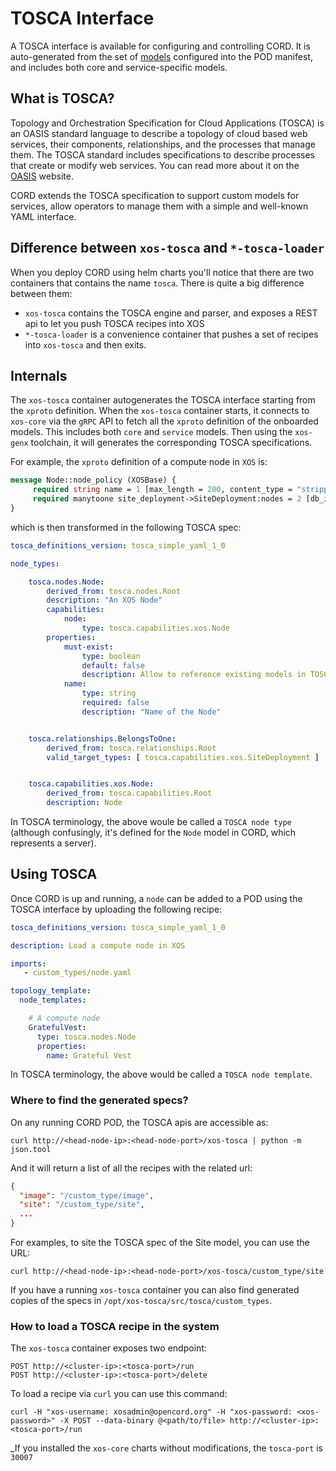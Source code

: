 # TOSCA Interface

A TOSCA interface is available for configuring and controlling CORD. It is
auto-generated from the set of [models](../xos/README.md) configured into the
POD manifest, and includes both core and service-specific models.

## What is TOSCA?

Topology and Orchestration Specification for Cloud Applications (TOSCA) is an
OASIS standard language to describe a topology of cloud based web services,
their components, relationships, and the processes that manage them. The TOSCA
standard includes specifications to describe processes that create or modify
web services. You can read more about it on the
[OASIS](https://www.oasis-open.org/committees/tc_home.php?wg_abbrev=tosca)
website.

CORD extends the TOSCA specification to support custom models for services,
allow operators to manage them with a simple and well-known YAML interface.

## Difference between `xos-tosca` and `*-tosca-loader`

When you deploy CORD using helm charts you'll notice that there are two containers
that contains the name `tosca`. There is quite a big difference between them:

- `xos-tosca` contains the TOSCA engine and parser, and exposes a REST api to let you push TOSCA recipes into XOS
- `*-tosca-loader` is a convenience container that pushes a set of recipes into `xos-tosca` and then exits.

## Internals

The `xos-tosca` container autogenerates the TOSCA interface starting from the
`xproto` definition.  When the `xos-tosca` container starts, it connects to
`xos-core` via the `gRPC` API to fetch all the `xproto` definition of the
onboarded models. This includes both `core` and `service` models.  Then using
the `xos-genx` toolchain, it will generates the corresponding TOSCA
specifications.

For example, the `xproto` definition of a compute node in `XOS` is:

```protobuf
message Node::node_policy (XOSBase) {
     required string name = 1 [max_length = 200, content_type = "stripped", blank = False, help_text = "Name of the Node", null = False, db_index = False];
     required manytoone site_deployment->SiteDeployment:nodes = 2 [db_index = True, null = False, blank = False];
}
```

which is then transformed in the following TOSCA spec:

```yaml
tosca_definitions_version: tosca_simple_yaml_1_0

node_types:

    tosca.nodes.Node:
        derived_from: tosca.nodes.Root
        description: "An XOS Node"
        capabilities:
            node:
                type: tosca.capabilities.xos.Node
        properties:
            must-exist:
                type: boolean
                default: false
                description: Allow to reference existing models in TOSCA recipes
            name:
                type: string
                required: false
                description: "Name of the Node"


    tosca.relationships.BelongsToOne:
        derived_from: tosca.relationships.Root
        valid_target_types: [ tosca.capabilities.xos.SiteDeployment ]


    tosca.capabilities.xos.Node:
        derived_from: tosca.capabilities.Root
        description: Node
```

In TOSCA terminology, the above woule be called a `TOSCA node type`
(although confusingly, it's defined for the `Node` model in CORD,
which represents a server).

## Using TOSCA

Once CORD is up and running, a `node` can be added to a POD
using the TOSCA interface by uploading the following recipe:

```yaml
tosca_definitions_version: tosca_simple_yaml_1_0

description: Load a compute node in XOS

imports:
   - custom_types/node.yaml

topology_template:
  node_templates:

    # A compute node
    GratefulVest:
      type: tosca.nodes.Node
      properties:
        name: Grateful Vest
```

In TOSCA terminology, the above would be called a `TOSCA node template`.

### Where to find the generated specs?

On any running CORD POD, the TOSCA apis are accessible as:

```shell
curl http://<head-node-ip>:<head-node-port>/xos-tosca | python -m json.tool
```

And it will return a list of all the recipes with the related url:

```json
{
  "image": "/custom_type/image",
  "site": "/custom_type/site",
  ...
}
```

For examples, to site the TOSCA spec of the Site model, you can use the URL:

```shell
curl http://<head-node-ip>:<head-node-port>/xos-tosca/custom_type/site
```

If you have a running `xos-tosca` container you can also find generated copies
of the specs in `/opt/xos-tosca/src/tosca/custom_types`.

### How to load a TOSCA recipe in the system

The `xos-tosca` container exposes two endpoint:

```shell
POST http://<cluster-ip>:<tosca-port>/run
POST http://<cluster-ip>:<tosca-port>/delete
```

To load a recipe via `curl` you can use this command:

```shell
curl -H "xos-username: xosadmin@opencord.org" -H "xos-password: <xos-password>" -X POST --data-binary @<path/to/file> http://<cluster-ip>:<tosca-port>/run
```

_If you installed the `xos-core` charts without modifications, the `tosca-port` is `30007`

